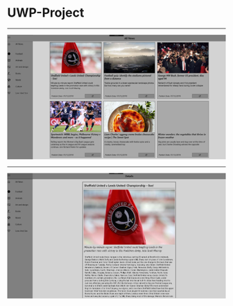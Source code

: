 # UWP-Project
***
![alt text](https://github.com/michaeltyur/UWP-Project/blob/master/mainpage.PNG)
***
![alt text](https://github.com/michaeltyur/UWP-Project/blob/master/details.PNG)

